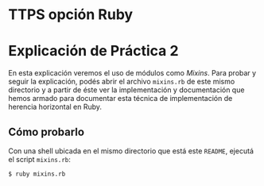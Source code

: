 # TTPS opción Ruby

# Explicación de Práctica 2

En esta explicación veremos el uso de módulos como _Mixins_. Para probar y seguir la explicación, podés abrir el archivo
`mixins.rb` de este mismo directorio y a partir de éste ver la implementación y documentación que hemos armado para
documentar esta técnica de implementación de herencia horizontal en Ruby.

## Cómo probarlo

Con una shell ubicada en el mismo directorio que está este `README`, ejecutá el script `mixins.rb`:

```console
$ ruby mixins.rb
```
